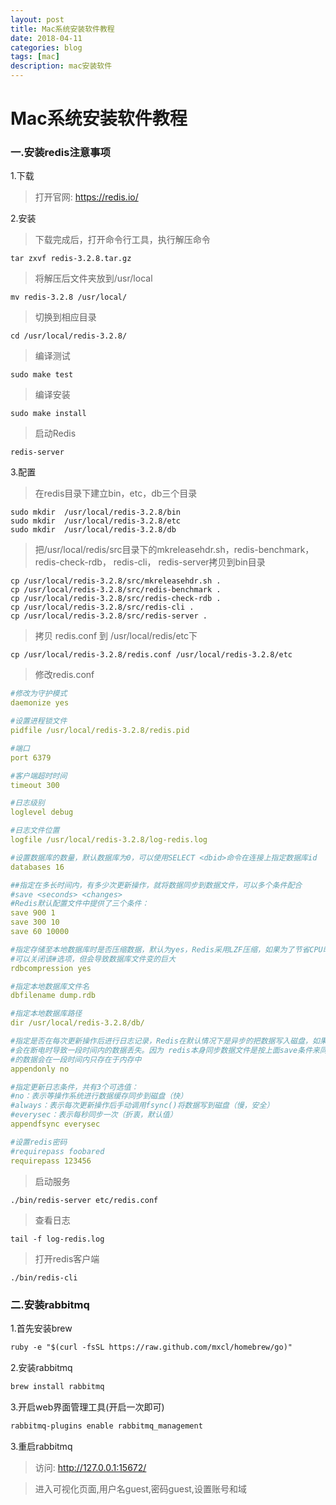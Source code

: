 ```yaml
---
layout: post
title: Mac系统安装软件教程
date: 2018-04-11
categories: blog
tags: [mac]
description: mac安装软件
---
```


# Mac系统安装软件教程

### 一.安装redis注意事项

1.下载

> 打开官网: https://redis.io/

2.安装

> 下载完成后，打开命令行工具，执行解压命令

```shell
tar zxvf redis-3.2.8.tar.gz
```

> 将解压后文件夹放到/usr/local

```shell
mv redis-3.2.8 /usr/local/
```

> 切换到相应目录

```shell
cd /usr/local/redis-3.2.8/
```

> 编译测试

```shell
sudo make test
```

> 编译安装

```shell
sudo make install
```

> 启动Redis

```shell
redis-server
```


3.配置

> 在redis目录下建立bin，etc，db三个目录

```shell
sudo mkdir  /usr/local/redis-3.2.8/bin
sudo mkdir  /usr/local/redis-3.2.8/etc
sudo mkdir  /usr/local/redis-3.2.8/db
```

> 把/usr/local/redis/src目录下的mkreleasehdr.sh，redis-benchmark， redis-check-rdb， redis-cli， redis-server拷贝到bin目录

```shell
cp /usr/local/redis-3.2.8/src/mkreleasehdr.sh .
cp /usr/local/redis-3.2.8/src/redis-benchmark .
cp /usr/local/redis-3.2.8/src/redis-check-rdb .
cp /usr/local/redis-3.2.8/src/redis-cli .
cp /usr/local/redis-3.2.8/src/redis-server .
```

> 拷贝 redis.conf 到 /usr/local/redis/etc下

```shell
cp /usr/local/redis-3.2.8/redis.conf /usr/local/redis-3.2.8/etc
```

> 修改redis.conf

```yml
#修改为守护模式
daemonize yes

#设置进程锁文件
pidfile /usr/local/redis-3.2.8/redis.pid

#端口
port 6379

#客户端超时时间
timeout 300

#日志级别
loglevel debug

#日志文件位置
logfile /usr/local/redis-3.2.8/log-redis.log

#设置数据库的数量，默认数据库为0，可以使用SELECT <dbid>命令在连接上指定数据库id
databases 16

##指定在多长时间内，有多少次更新操作，就将数据同步到数据文件，可以多个条件配合
#save <seconds> <changes>
#Redis默认配置文件中提供了三个条件：
save 900 1
save 300 10
save 60 10000

#指定存储至本地数据库时是否压缩数据，默认为yes，Redis采用LZF压缩，如果为了节省CPU时间，
#可以关闭该#选项，但会导致数据库文件变的巨大
rdbcompression yes

#指定本地数据库文件名
dbfilename dump.rdb

#指定本地数据库路径
dir /usr/local/redis-3.2.8/db/

#指定是否在每次更新操作后进行日志记录，Redis在默认情况下是异步的把数据写入磁盘，如果不开启，可能
#会在断电时导致一段时间内的数据丢失。因为 redis本身同步数据文件是按上面save条件来同步的，所以有
#的数据会在一段时间内只存在于内存中
appendonly no

#指定更新日志条件，共有3个可选值：
#no：表示等操作系统进行数据缓存同步到磁盘（快）
#always：表示每次更新操作后手动调用fsync()将数据写到磁盘（慢，安全）
#everysec：表示每秒同步一次（折衷，默认值）
appendfsync everysec

#设置redis密码
#requirepass foobared
requirepass 123456
```

> 启动服务

```shell
./bin/redis-server etc/redis.conf
```

> 查看日志

```shell
tail -f log-redis.log
```

> 打开redis客户端

```shell
./bin/redis-cli
```

### 二.安装rabbitmq

1.首先安装brew

```xml
ruby -e "$(curl -fsSL https://raw.github.com/mxcl/homebrew/go)"
```

2.安装rabbitmq

```xml
brew install rabbitmq
```

3.开启web界面管理工具(开启一次即可)

```xml
rabbitmq-plugins enable rabbitmq_management
```

3.重启rabbitmq

> 访问: http://127.0.0.1:15672/

> 进入可视化页面,用户名guest,密码guest,设置账号和域
